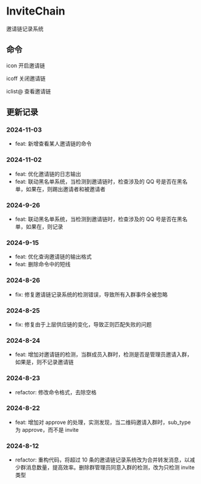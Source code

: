 # InviteChain

邀请链记录系统

## 命令

icon 开启邀请链

icoff 关闭邀请链

iclist@ 查看邀请链

## 更新记录

### 2024-11-03

- feat: 新增查看某人邀请链的命令

### 2024-11-02

- feat: 优化邀请链的日志输出
- feat: 联动黑名单系统，当检测到邀请链时，检查涉及的 QQ 号是否在黑名单，如果在，则踢出邀请者和被邀请者

### 2024-9-26

- feat: 联动黑名单系统，当检测到邀请链时，检查涉及的 QQ 号是否在黑名单，如果在，则记录

### 2024-9-15

- feat: 优化查询邀请链的输出格式
- feat: 删除命令中的短线

### 2024-8-26

- fix: 修复邀请链记录系统的检测错误，导致所有入群事件全被忽略

### 2024-8-25

- fix: 修复由于上层供应链的变化，导致正则匹配失败的问题

### 2024-8-24

- feat: 增加对邀请链的检测，当群成员入群时，检测是否是管理员邀请入群，如果是，则不记录邀请链

### 2024-8-23

- refactor: 修改命令格式，去除空格

### 2024-8-22

- feat: 增加对 approve 的处理，实测发现，当二维码邀请入群时，sub_type 为 approve，而不是 invite

### 2024-8-12

- refactor: 重构代码，将超过 10 条的邀请链记录系统改为合并转发消息，以减少群消息数量，提高效率。删除群管理员同意入群的检测，改为只检测 invite 类型
